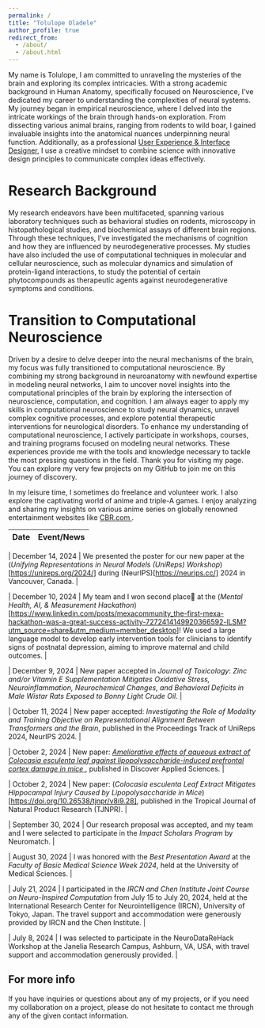 ```yaml
---
permalink: /
title: "Tolulope Oladele"
author_profile: true
redirect_from: 
  - /about/
  - /about.html
---
```


My name is Tolulope, I am committed to unraveling the mysteries of the brain and exploring its complex intricacies. With a strong academic background in Human Anatomy, specifically focused on Neuroscience, I've dedicated my career to understanding the complexities of neural systems.
My journey began in empirical neuroscience, where I delved into the intricate workings of the brain through hands-on exploration. From dissecting various animal brains, ranging from rodents to wild boar, I gained invaluable insights into the anatomical nuances underpinning neural function.
Additionally, as a professional [User Experience & Interface Designer](https://behance.net/oladeletolu), I use a creative mindset to combine science with innovative design principles to communicate complex ideas effectively.

Research Background
======
My research endeavors have been multifaceted, spanning various laboratory techniques such as behavioral studies on rodents, microscopy in histopathological studies, and biochemical assays of different brain regions. Through these techniques, I've investigated the mechanisms of cognition and how they are influenced by neurodegenerative processes. My studies have also included the use of computational techniques in molecular and cellular neuroscience, such as molecular dynamics and simulation of protein-ligand interactions, to study the potential of certain phytocompounds as therapeutic agents against neurodegenerative symptoms and conditions.

Transition to Computational Neuroscience
======
Driven by a desire to delve deeper into the neural mechanisms of the brain, my focus was fully transitioned to computational neuroscience. By combining my strong background in neuroanatomy with newfound expertise in modeling neural networks, I aim to uncover novel insights into the computational principles of the brain by exploring the intersection of neuroscience, computation, and cognition. I am always eager to apply my skills in computational neuroscience to study neural dynamics, unravel complex cognitive processes, and explore potential therapeutic interventions for neurological disorders.
To enhance my understanding of computational neuroscience, I actively participate in workshops, courses, and training programs focused on modeling neural networks. These experiences provide me with the tools and knowledge necessary to tackle the most pressing questions in the field. Thank you for visiting my page. You can explore my very few projects on my GitHub to join me on this journey of discovery.

In my leisure time, I sometimes do freelance and volunteer work. I also explore the captivating world of anime and triple-A games. I enjoy analyzing and sharing my insights on various anime series on globally renowned entertainment websites like <a href="https://www.cbr.com/author/tolu-oladele/" target="_blank"> CBR.com </a>.

| Date               | Event/News                                                                                                                      |
|--------------------|-------------------------------------------------------------------------------------------------------------------------------|

| December 14, 2024 | We presented the poster for our new paper at the (*Unifying Representations in Neural Models (UniReps) Workshop*)[https://unireps.org/2024/] during (NeurIPS)[https://neurips.cc/] 2024 in Vancouver, Canada. |

| December 10, 2024 | My team and I won second place🎊 at the (*Mental Health, AI, & Measurement Hackathon*)[https://www.linkedin.com/posts/mexacommunity_the-first-mexa-hackathon-was-a-great-success-activity-7272414149920366592-lLSM?utm_source=share&utm_medium=member_desktop]! We used a large language model to develop early intervention tools for clinicians to identify signs of postnatal depression, aiming to improve maternal and child outcomes. |

| December 9, 2024 | New paper accepted in *Journal of Toxicology*: *Zinc and/or Vitamin E Supplementation Mitigates Oxidative Stress, Neuroinflammation, Neurochemical Changes, and Behavioral Deficits in Male Wistar Rats Exposed to Bonny Light Crude Oil.* |

| October 11, 2024 | New paper accepted: *Investigating the Role of Modality and Training Objective on Representational Alignment Between Transformers and the Brain*, published in the Proceedings Track of UniReps 2024, NeurIPS 2024. |

| October 2, 2024 | New paper: <a href="http://dx.doi.org/10.1007/s42452-024-06120-9" target="_blank"> *Ameliorative effects of aqueous extract of Colocasia esculenta leaf against lipopolysaccharide-induced prefrontal cortex damage in mice* </a>, published in Discover Applied Sciences. |

| October 2, 2024 | New paper: (*Colocasia esculenta Leaf Extract Mitigates Hippocampal Injury Caused by Lipopolysaccharide in Mice*)[https://doi.org/10.26538/tjnpr/v8i9.28], published in the Tropical Journal of Natural Product Research (TJNPR). |

| September 30, 2024 | Our research proposal was accepted, and my team and I were selected to participate in the *Impact Scholars Program* by Neuromatch. |

| August 30, 2024 | I was honored with the *Best Presentation Award* at the *Faculty of Basic Medical Science Week 2024*, held at the University of Medical Sciences. |

| July 21, 2024 | I participated in the *IRCN and Chen Institute Joint Course on Neuro-Inspired Computation* from July 15 to July 20, 2024, held at the International Research Center for Neurointelligence (IRCN), University of Tokyo, Japan. The travel support and accommodation were generously provided by IRCN and the Chen Institute. |

| July 8, 2024 | I was selected to participate in the NeuroDataReHack Workshop at the Janelia Research Campus, Ashburn, VA, USA, with travel support and accommodation generously provided. |

For more info
------
If you have inquiries or questions about any of my projects, or if you need my collaboration on a project, please do not hesitate to contact me through any of the given contact information.
